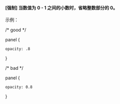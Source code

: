 #### \[强制\] 当数值为 0 - 1 之间的小数时，省略整数部分的 0。

示例：

/\* good \*/

panel {

    opacity: .8

}



/\* bad \*/

panel {

    opacity: 0.8

}

